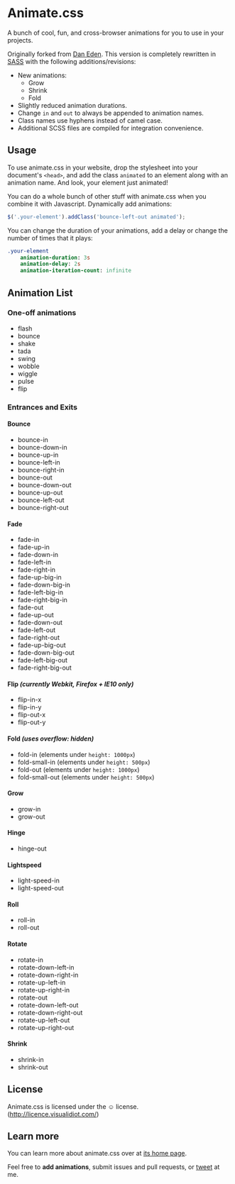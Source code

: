 # Animate.css

A bunch of cool, fun, and cross-browser animations for you to use in your projects.

Originally forked from [Dan Eden](https://github.com/daneden/animate.css). This version is completely rewritten in [SASS](http://sass-lang.com/) with the following additions/revisions:

* New animations:
    * Grow
    * Shrink
    * Fold
* Slightly reduced animation durations.
* Change `in` and `out` to always be appended to animation names.
* Class names use hyphens instead of camel case.
* Additional SCSS files are compiled for integration convenience.



## Usage
To use animate.css in your website, drop the stylesheet into your document's `<head>`, and add the class `animated` to an element along with an animation name. And look, your element just animated!

You can do a whole bunch of other stuff with animate.css when you combine it with Javascript. Dynamically add animations:

```javascript
$('.your-element').addClass('bounce-left-out animated');
```

You can change the duration of your animations, add a delay or change the number of times that it plays:

```sass
.your-element
	animation-duration: 3s
	animation-delay: 2s
	animation-iteration-count: infinite
```



## Animation List

### One-off animations
* flash
* bounce
* shake
* tada
* swing
* wobble
* wiggle
* pulse
* flip

### Entrances and Exits

#### Bounce
* bounce-in
* bounce-down-in
* bounce-up-in
* bounce-left-in
* bounce-right-in
* bounce-out
* bounce-down-out
* bounce-up-out
* bounce-left-out
* bounce-right-out

#### Fade
* fade-in
* fade-up-in
* fade-down-in
* fade-left-in
* fade-right-in
* fade-up-big-in
* fade-down-big-in
* fade-left-big-in
* fade-right-big-in
* fade-out
* fade-up-out
* fade-down-out
* fade-left-out
* fade-right-out
* fade-up-big-out
* fade-down-big-out
* fade-left-big-out
* fade-right-big-out

#### Flip _(currently Webkit, Firefox + IE10 only)_
* flip-in-x
* flip-in-y
* flip-out-x
* flip-out-y

#### Fold _(uses overflow: hidden)_
* fold-in (elements under `height: 1000px`)
* fold-small-in (elements under `height: 500px`)
* fold-out (elements under `height: 1000px`)
* fold-small-out (elements under `height: 500px`)

#### Grow
* grow-in
* grow-out

#### Hinge
* hinge-out

#### Lightspeed
* light-speed-in
* light-speed-out

#### Roll
* roll-in
* roll-out

#### Rotate
* rotate-in
* rotate-down-left-in
* rotate-down-right-in
* rotate-up-left-in
* rotate-up-right-in
* rotate-out
* rotate-down-left-out
* rotate-down-right-out
* rotate-up-left-out
* rotate-up-right-out

#### Shrink
* shrink-in
* shrink-out




## License
Animate.css is licensed under the &#9786; license. (http://licence.visualidiot.com/)

## Learn more
You can learn more about animate.css over at [its home page](http://daneden.me/animate).

Feel free to **add animations**, submit issues and pull requests, or [tweet](http://twitter.com/ianstormtaylor) at me.
